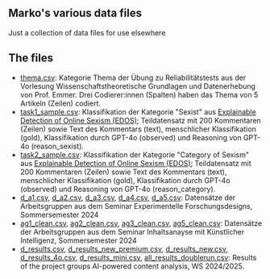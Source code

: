 ## Marko's various data files
Just a collection of data files for use elsewhere

## The files
- [thema.csv](thema.csv): Kategorie Thema der Übung zu Reliabilitätstests aus der Vorlesung Wissenschaftstheoretische Grundlagen und Datenerhebung von Prof. Emmer. Drei Codierer:innen (Spalten) haben das Thema von 5 Artikeln (Zeilen) codiert.
- [task1_sample.csv](task1_sample.csv): Klassifikation der Kategorie "Sexist" aus [Explainable Detection of Online Sexism (EDOS)](https://github.com/rewire-online/edos); Teildatensatz mit 200 Kommentaren (Zeilen) sowie Text des Kommentars (text), menschlicher Klassifikation (gold), Klassifikation durch GPT-4o (observed) und Reasoning von GPT-4o (reason_sexist).
- [task2_sample.csv](task2_sample.csv): Klassifikation der Kategorie "Category of Sexism" aus [Explainable Detection of Online Sexism (EDOS)](https://github.com/rewire-online/edos); Teildatensatz mit 200 Kommentaren (Zeilen) sowie Text des Kommentars (text), menschlicher Klassifikation (gold), Klassifikation durch GPT-4o (observed) und Reasoning von GPT-4o (reason_category).
- [d_a1.csv](d_a1.csv), [d_a2.csv](d_a2.csv), [d_a3.csv](d_a3.csv), [d_a4.csv](d_a4.csv), [d_a5.csv](d_a5.csv): Datensätze der Arbeitsgruppen aus dem Seminar Experimentelle Forschungsdesigns, Sommersemester 2024
- [ag1_clean.csv](ag1_clean.csv), [ag2_clean.csv](ag2_clean.csv), [ag3_clean.csv](ag3_clean.csv), [ag5_clean.csv](ag5_clean.csv): Datensätze der Arbeitsgruppen aus dem Seminar Inhaltsanayse mit Künstlicher Intelligenz, Sommersemester 2024
- [d_results.csv](d_results.csv), [d_results_new_premium.csv](d_results_new_premium.csv), [d_results_new.csv](d_results_new.csv), [d_results_4o.csv](d_results_4o.csv), [d_results_mini.csv](d_results_mini.csv), [all_results_doublerun.csv](all_results_doublerun.csv): Results of the project groups AI-powered content analysis, WS 2024/2025.




